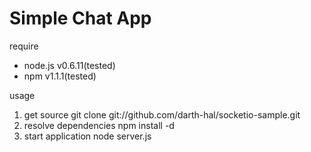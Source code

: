 # Simple Chat App

require
* node.js v0.6.11(tested)
* npm v1.1.1(tested)

usage
1. get source
    git clone git://github.com/darth-hal/socketio-sample.git
2. resolve dependencies
    npm install -d
3. start application
    node server.js
